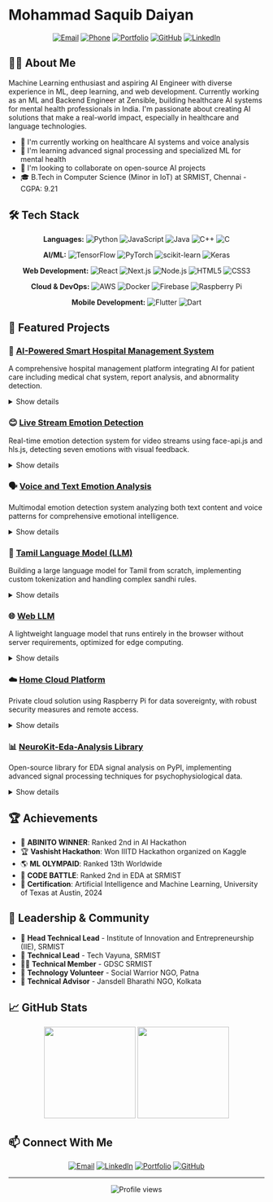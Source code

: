 # Mohammad Saquib Daiyan

<div align="center">
  
[![Email](https://img.shields.io/badge/Email-shadmanshahin6%40gmail.com-red?style=flat-square&logo=gmail)](mailto:shadmanshahin6@gmail.com)
[![Phone](https://img.shields.io/badge/Phone-7070927837-green?style=flat-square&logo=whatsapp)](tel:7070927837)
[![Portfolio](https://img.shields.io/badge/Portfolio-saquib.in-blue?style=flat-square&logo=safari)](https://saquib.in)
[![GitHub](https://img.shields.io/badge/GitHub-saquib34-181717?style=flat-square&logo=github)](https://github.com/saquib34)
[![LinkedIn](https://img.shields.io/badge/LinkedIn-SAQUIB34-0077B5?style=flat-square&logo=linkedin)](https://linkedin.com/in/SAQUIB34)

</div>

## 👨‍💻 About Me

Machine Learning enthusiast and aspiring AI Engineer with diverse experience in ML, deep learning, and web development. Currently working as an ML and Backend Engineer at Zensible, building healthcare AI systems for mental health professionals in India. I'm passionate about creating AI solutions that make a real-world impact, especially in healthcare and language technologies.

- 🔭 I'm currently working on healthcare AI systems and voice analysis
- 🌱 I'm learning advanced signal processing and specialized ML for mental health
- 👯 I'm looking to collaborate on open-source AI projects 
- 🎓 B.Tech in Computer Science (Minor in IoT) at SRMIST, Chennai - CGPA: 9.21

## 🛠️ Tech Stack

<div align="center">
  
**Languages:** 
![Python](https://img.shields.io/badge/-Python-3776AB?style=flat-square&logo=python&logoColor=white)
![JavaScript](https://img.shields.io/badge/-JavaScript-F7DF1E?style=flat-square&logo=javascript&logoColor=black)
![Java](https://img.shields.io/badge/-Java-007396?style=flat-square&logo=java&logoColor=white)
![C++](https://img.shields.io/badge/-C++-00599C?style=flat-square&logo=c%2B%2B&logoColor=white)
![C](https://img.shields.io/badge/-C-A8B9CC?style=flat-square&logo=c&logoColor=white)

**AI/ML:** 
![TensorFlow](https://img.shields.io/badge/-TensorFlow-FF6F00?style=flat-square&logo=tensorflow&logoColor=white)
![PyTorch](https://img.shields.io/badge/-PyTorch-EE4C2C?style=flat-square&logo=pytorch&logoColor=white)
![scikit-learn](https://img.shields.io/badge/-scikit--learn-F7931E?style=flat-square&logo=scikit-learn&logoColor=white)
![Keras](https://img.shields.io/badge/-Keras-D00000?style=flat-square&logo=keras&logoColor=white)

**Web Development:** 
![React](https://img.shields.io/badge/-React-61DAFB?style=flat-square&logo=react&logoColor=black)
![Next.js](https://img.shields.io/badge/-Next.js-000000?style=flat-square&logo=next.js&logoColor=white)
![Node.js](https://img.shields.io/badge/-Node.js-339933?style=flat-square&logo=node.js&logoColor=white)
![HTML5](https://img.shields.io/badge/-HTML5-E34F26?style=flat-square&logo=html5&logoColor=white)
![CSS3](https://img.shields.io/badge/-CSS3-1572B6?style=flat-square&logo=css3&logoColor=white)

**Cloud & DevOps:** 
![AWS](https://img.shields.io/badge/-AWS-232F3E?style=flat-square&logo=amazon-aws&logoColor=white)
![Docker](https://img.shields.io/badge/-Docker-2496ED?style=flat-square&logo=docker&logoColor=white)
![Firebase](https://img.shields.io/badge/-Firebase-FFCA28?style=flat-square&logo=firebase&logoColor=black)
![Raspberry Pi](https://img.shields.io/badge/-Raspberry%20Pi-C51A4A?style=flat-square&logo=raspberry-pi&logoColor=white)

**Mobile Development:** 
![Flutter](https://img.shields.io/badge/-Flutter-02569B?style=flat-square&logo=flutter&logoColor=white)
![Dart](https://img.shields.io/badge/-Dart-0175C2?style=flat-square&logo=dart&logoColor=white)

</div>

## 🚀 Featured Projects

### 🏥 [AI-Powered Smart Hospital Management System](https://health.saquib.in)
A comprehensive hospital management platform integrating AI for patient care including medical chat system, report analysis, and abnormality detection.
<details>
<summary>Show details</summary>
  
- Medical AI chat system with symptom analysis
- Automated medical report analysis for blood tests and X-ray images
- Abnormality detection in medical imaging
- Responsive dashboard with vital signs monitoring
- Health assessment tools with predictive analytics
</details>

### 😊 [Live Stream Emotion Detection](https://livestramemotionanalysis.saquib.in)
Real-time emotion detection system for video streams using face-api.js and hls.js, detecting seven emotions with visual feedback.
<details>
<summary>Show details</summary>

- Detects neutral, happy, sad, angry, fearful, disgusted, and surprised emotions
- Visual feedback with colored bounding boxes
- Detailed emotion probability statistics
- Optimized for performance with configurable detection frequency
- Responsive design for desktop and mobile use
</details>

### 🗣️ [Voice and Text Emotion Analysis](https://emotion.saquib.in)
Multimodal emotion detection system analyzing both text content and voice patterns for comprehensive emotional intelligence.
<details>
<summary>Show details</summary>

- Speech processing pipeline for tone, pitch, and vocal feature extraction
- NLP models for sentiment and emotion classification from text
- Integration with communication platforms
- Real-time emotional intelligence feedback
- User-friendly interface with visual representations
</details>

### 📝 [Tamil Language Model (LLM)](https://github.com/saquib34/tamil-llm)
Building a large language model for Tamil from scratch, implementing custom tokenization and handling complex sandhi rules.
<details>
<summary>Show details</summary>

- Custom tokenization for Tamil script
- Handling complex sandhi rules
- Specialized evaluation metrics for grammatical correctness
- Distributed computing on GPU clusters for efficient training
- Preserving cultural nuances in language processing
</details>

### 🌐 [Web LLM](https://github.com/saquib34/web-llm)
A lightweight language model that runs entirely in the browser without server requirements, optimized for edge computing.
<details>
<summary>Show details</summary>

- Client-side inference with WebGL acceleration
- Compressed model architecture for browser performance
- Progressive loading for immediate user interaction
- Privacy-focused with no data leaving the user's device
- Customizable UI components for easy integration
</details>

### ☁️ [Home Cloud Platform](https://github.com/saquib34/home-cloud)
Private cloud solution using Raspberry Pi for data sovereignty, with robust security measures and remote access.
<details>
<summary>Show details</summary>

- Data sovereignty with complete privacy control
- Security measures to prevent unauthorized AI model training
- Secure remote access system with robust authentication
- User-friendly interface for data management
- Cost-effective alternative to commercial cloud services
</details>

### 📊 [NeuroKit-Eda-Analysis Library](https://pypi.org/project/neurokit-eda-analysis/)
Open-source library for EDA signal analysis on PyPI, implementing advanced signal processing techniques for psychophysiological data.
<details>
<summary>Show details</summary>

- Published on PyPI for easy installation
- Advanced signal processing for psychophysiological data
- Comprehensive documentation and usage examples
- Supporting research in affective computing
- Biosignal analysis tools for researchers
</details>

## 🏆 Achievements

- 🥈 **ABINITO WINNER**: Ranked 2nd in AI Hackathon
- 🏆 **Vashisht Hackathon**: Won IIITD Hackathon organized on Kaggle
- 🌎 **ML OLYMPAID**: Ranked 13th Worldwide
- 🥈 **CODE BATTLE**: Ranked 2nd in EDA at SRMIST
- 📜 **Certification**: Artificial Intelligence and Machine Learning, University of Texas at Austin, 2024

## 👥 Leadership & Community

- 💼 **Head Technical Lead** - Institute of Innovation and Entrepreneurship (IIE), SRMIST
- 🚀 **Technical Lead** - Tech Vayuna, SRMIST
- 👨‍💻 **Technical Member** - GDSC SRMIST
- 🤝 **Technology Volunteer** - Social Warrior NGO, Patna
- 🧠 **Technical Advisor** - Jansdell Bharathi NGO, Kolkata

## 📈 GitHub Stats

<div align="center">
  <img height="180em" src="https://github-readme-stats.vercel.app/api?username=saquib34&show_icons=true&theme=radical&include_all_commits=true&count_private=true"/>
  <img height="180em" src="https://github-readme-stats.vercel.app/api/top-langs/?username=saquib34&layout=compact&langs_count=7&theme=radical"/>
</div>

## 📫 Connect With Me

<div align="center">
  
[![Email](https://img.shields.io/badge/Email-shadmanshahin6%40gmail.com-D14836?style=for-the-badge&logo=gmail)](mailto:shadmanshahin6@gmail.com)
[![LinkedIn](https://img.shields.io/badge/LinkedIn-SAQUIB34-0077B5?style=for-the-badge&logo=linkedin)](https://linkedin.com/in/SAQUIB34)
[![Portfolio](https://img.shields.io/badge/Portfolio-saquib.in-4285F4?style=for-the-badge&logo=google-chrome)](https://saquib.in)
[![GitHub](https://img.shields.io/badge/GitHub-saquib34-181717?style=for-the-badge&logo=github)](https://github.com/saquib34)

</div>

---

<div align="center">
<img src="https://komarev.com/ghpvc/?username=saquib34&style=flat-square&color=blue" alt="Profile views"/>
</div>